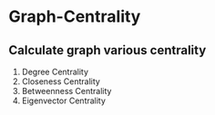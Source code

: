 # Graph-Centrality

## Calculate graph various centrality

1. Degree Centrality
2. Closeness Centrality
3. Betweenness Centrality
4. Eigenvector Centrality
